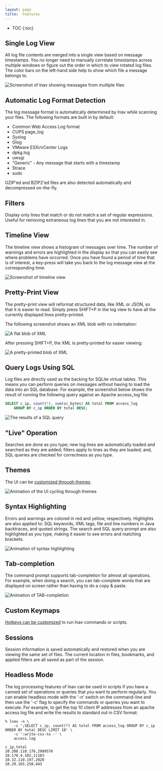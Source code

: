 ```yaml
---
layout: page
title:  Features
---
```


* TOC
{:toc}

## Single Log View

All log file contents are merged into a single view based on message timestamps.
You no longer need to manually correlate timestamps across multiple windows or
figure out the order in which to view rotated log files. The color bars on the
left-hand side help to show which file a message belongs to.

![Screenshot of lnav showing messages from multiple files](/assets/images/lnav-multi-file2.png)

## Automatic Log Format Detection

The log message format is automatically determined by lnav while scanning your
files.   The following formats are built in by default:

* Common Web Access Log format
* CUPS page_log
* Syslog
* Glog
* VMware ESXi/vCenter Logs
* dpkg.log
* uwsgi
* "Generic" - Any message that starts with a timestamp
* Strace
* sudo

GZIP'ed and BZIP2'ed files are also detected automatically and decompressed on-the-fly.

## Filters

Display only lines that match or do not match a set of regular expressions.
Useful for removing extraneous log lines that you are not interested in.

## Timeline View

The timeline view shows a histogram of messages over time. The number of
warnings and errors are highlighted in the display so that you can easily see
where problems have occurred. Once you have found a period of time that is of
interest, a key-press will take you back to the log message view at the
corresponding time.

![Screenshot of timeline view](/assets/images/lnav-hist.png)

## Pretty-Print View

The pretty-print view will reformat structured data, like XML or JSON, so that
it is easier to read.  Simply press SHIFT+P in the log view to have all the
currently displayed lines pretty-printed.

The following screenshot shows an XML blob with no indentation:

![A flat blob of XML](/assets/images/lnav-before-pretty.png)

After pressing SHIFT+P, the XML is pretty-printed for easier viewing:

![A pretty-printed blob of XML](/assets/images/lnav-before-pretty.png)

## Query Logs Using SQL

Log files are directly used as the backing for SQLite virtual tables.  This
means you can perform queries on messages without having to load the data into
an SQL database.  For example, the screenshot below shows the result of
running the following query against an Apache access_log file:

```sql
SELECT c_ip, count(*), sum(sc_bytes) AS total FROM access_log
    GROUP BY c_ip ORDER BY total DESC;
```

![The results of a SQL query](/assets/images/lnav-query.png)

## "Live" Operation

Searches are done as you type; new log lines are automatically loaded and
searched as they are added; filters apply to lines as they are loaded; and, SQL
queries are checked for correctness as you type.

## Themes

The UI can be [customized through themes](https://lnav.readthedocs.io/en/latest/config.html#theme-definitions).

![Animation of the UI cycling through themes](/assets/images/lnav-theme-cycle.gif)

## Syntax Highlighting

Errors and warnings are colored in red and yellow, respectively. Highlights are
also applied to: SQL keywords, XML tags, file and line numbers in Java
backtraces, and quoted strings. The search and SQL query prompt are also
highlighted as you type, making it easier to see errors and matching brackets.

![Animation of syntax highlighting](/assets/images/lnav-syntax-highlight.gif)

## Tab-completion

The command prompt supports tab-completion for almost all operations. For
example, when doing a search, you can tab-complete words that are displayed on
screen rather than having to do a copy & paste.

![Animation of TAB-completion](/assets/images/lnav-tab-complete.gif)

## Custom Keymaps

[Hotkeys can be customized](https://lnav.readthedocs.io/en/latest/config.html#keymap-definitions)
to run lnav commands or scripts.

## Sessions

Session information is saved automatically and restored when you are viewing the
same set of files. The current location in files, bookmarks, and applied filters
are all saved as part of the session.

## Headless Mode

The log processing features of lnav can be used in scripts if you have a canned
set of operations or queries that you want to perform regularly. You can enable
headless mode with the '-n' switch on the command-line and then use the '-c'
flag to specify the commands or queries you want to execute. For example, to get
the top 10 client IP addresses from an apache access log file and write the
results to standard out in CSV format:

```shell
% lnav -n \
    -c ';SELECT c_ip, count(*) AS total FROM access_log GROUP BY c_ip ORDER BY total DESC LIMIT 10' \
    -c ':write-csv-to -' \
    access.log

c_ip,total
10.208.110.176,2989570
10.178.4.102,11183
10.32.110.197,2020
10.29.165.250,443
```
